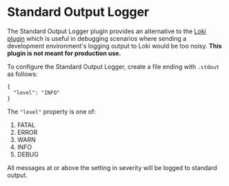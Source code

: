 # Standard Output Logger
The Standard Output Logger plugin provides an alternative to the [Loki plugin](plugin-loki.md) 
which is useful in debugging scenarios where sending a development environment's logging output to Loki
would be too noisy. **This plugin is not meant for production use.**

To configure the Standard Output Logger, create a file ending with `.stdout` as follows:

    {
      "level": "INFO"
    }

The `"level"` property is one of:
1. FATAL
2. ERROR
3. WARN
4. INFO
5. DEBUG

All messages at or above the setting in severity will be logged to standard output. 